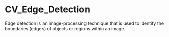 # CV_Edge_Detection
Edge detection is an image-processing technique that is used to identify the boundaries (edges) of objects or regions within an image.
